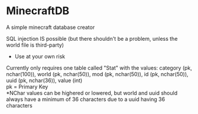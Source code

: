 # MinecraftDB
A simple minecraft database creator

SQL injection IS possible (but there shouldn't be a problem, unless the world file is third-party)
- Use at your own risk

Currently only requires one table called "Stat" with the values: 
category (pk, nchar(100)), world (pk, nchar(50)), mod (pk, nchar(50)), id (pk, nchar(50)), uuid (pk, nchar(36)), value (int) <br>
pk = Primary Key <br>
*NChar values can be highered or lowered, but world and uuid should always have a minimum of 36 characters due to a uuid having 36 characters

